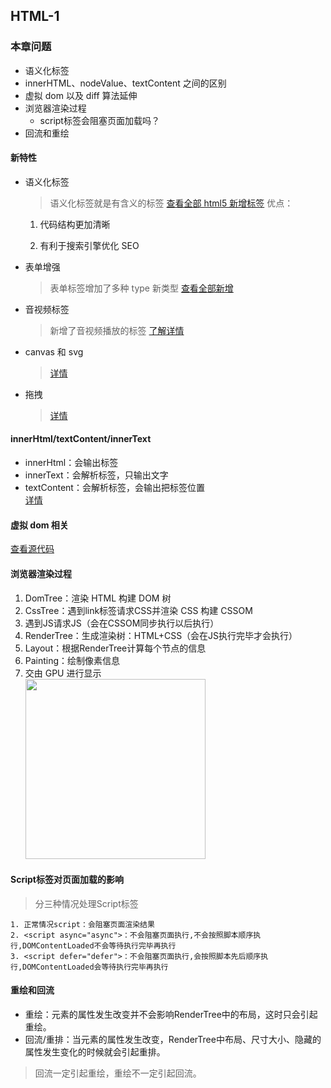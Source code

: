 ## HTML-1

### 本章问题

- 语义化标签
- innerHTML、nodeValue、textContent 之间的区别
- 虚拟 dom 以及 diff 算法延伸
- 浏览器渲染过程
  - script标签会阻塞页面加载吗？
- 回流和重绘

#### 新特性

- 语义化标签

  > 语义化标签就是有含义的标签 [查看全部 html5 新增标签](https://blog.csdn.net/qq_60497930/article/details/127415447)
  > 优点：

  1. 代码结构更加清晰

  2. 有利于搜索引擎优化 SEO

- 表单增强
  > 表单标签增加了多种 type 新类型 [查看全部新增](https://www.ngui.cc/zz/1646448.html?action=onClick)
- 音视频标签
  > 新增了音视频播放的标签 [了解详情](https://blog.csdn.net/weixin_49346755/article/details/127126770)
- canvas 和 svg
  > [详情](https://www.jianshu.com/p/7bb4896be61c?utm_medium=timeline&utm_source=oschina-app)
- 拖拽
  > [详情](https://www.runoob.com/html/html5-draganddrop.html)

#### innerHtml/textContent/innerText

- innerHtml：会输出标签
- innerText：会解析标签，只输出文字
- textContent：会解析标签，会输出把标签位置  
  [详情](https://jingyan.baidu.com/article/6b1823090f8c1bfa59e1596a.html)

#### 虚拟 dom 相关

[查看源代码](./[⭐⭐⭐⭐]-diff算法详解.md)

#### 浏览器渲染过程

1. DomTree：渲染 HTML 构建 DOM 树
2. CssTree：遇到link标签请求CSS并渲染 CSS 构建 CSSOM
3. 遇到JS请求JS（会在CSSOM同步执行以后执行）
4. RenderTree：生成渲染树：HTML+CSS（会在JS执行完毕才会执行）
5. Layout：根据RenderTree计算每个节点的信息
6. Painting：绘制像素信息
7. 交由 GPU 进行显示
   <br/>
   <img style="width:30vw" src="http://24k.live/common/github/html/cssom.png" />

#### Script标签对页面加载的影响
> 分三种情况处理Script标签
```
1. 正常情况script：会阻塞页面渲染结果
2. <script async="async">：不会阻塞页面执行,不会按照脚本顺序执行,DOMContentLoaded不会等待执行完毕再执行
3. <script defer="defer">：不会阻塞页面执行,会按照脚本先后顺序执行,DOMContentLoaded会等待执行完毕再执行
```
#### 重绘和回流
- 重绘：元素的属性发生改变并不会影响RenderTree中的布局，这时只会引起重绘。
- 回流/重排：当元素的属性发生改变，RenderTree中布局、尺寸大小、隐藏的属性发生变化的时候就会引起重排。
> 回流一定引起重绘，重绘不一定引起回流。